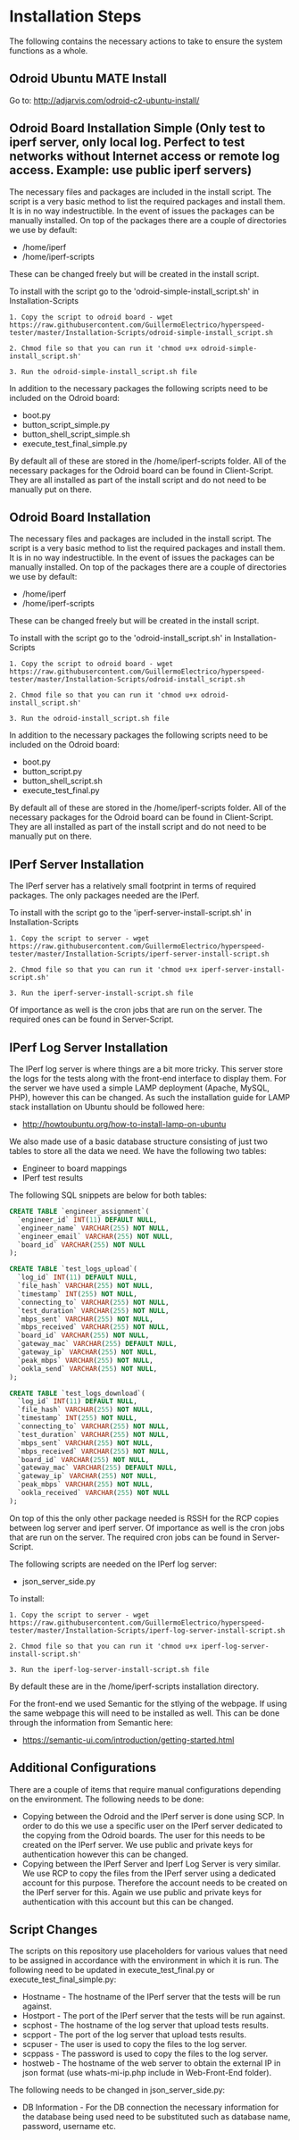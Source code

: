 # Installation Steps
The following contains the necessary actions to take to ensure the system functions as a whole.

## Odroid Ubuntu MATE Install

Go to:
http://adjarvis.com/odroid-c2-ubuntu-install/

## Odroid Board Installation Simple (Only test to iperf server, only local log. Perfect to test networks without Internet access or remote log access. Example: use public iperf servers)
The necessary files and packages are included in the install script. The script is a very basic method to list the required packages and install them. It is in no way indestructible. In the event of issues the packages can be manually installed. On top of the packages there are a couple of directories we use by default:

* /home/iperf
* /home/iperf-scripts

These can be changed freely but will be created in the install script.

To install with the script go to the 'odroid-simple-install_script.sh' in Installation-Scripts

	1. Copy the script to odroid board - wget https://raw.githubusercontent.com/GuillermoElectrico/hyperspeed-tester/master/Installation-Scripts/odroid-simple-install_script.sh

	2. Chmod file so that you can run it 'chmod u+x odroid-simple-install_script.sh'

	3. Run the odroid-simple-install_script.sh file
	
In addition to the necessary packages the following scripts need to be included on the Odroid board:

* boot.py
* button_script_simple.py
* button_shell_script_simple.sh
* execute_test_final_simple.py

By default all of these are stored in the /home/iperf-scripts folder. All of the necessary packages for the Odroid board can be found in Client-Script. They are all installed as part of the install script and do not need to be manually put on there.

## Odroid Board Installation
The necessary files and packages are included in the install script. The script is a very basic method to list the required packages and install them. It is in no way indestructible. In the event of issues the packages can be manually installed. On top of the packages there are a couple of directories we use by default:

* /home/iperf
* /home/iperf-scripts

These can be changed freely but will be created in the install script.

To install with the script go to the 'odroid-install_script.sh' in Installation-Scripts

	1. Copy the script to odroid board - wget https://raw.githubusercontent.com/GuillermoElectrico/hyperspeed-tester/master/Installation-Scripts/odroid-install_script.sh

	2. Chmod file so that you can run it 'chmod u+x odroid-install_script.sh'

	3. Run the odroid-install_script.sh file
	
In addition to the necessary packages the following scripts need to be included on the Odroid board:

* boot.py
* button_script.py
* button_shell_script.sh
* execute_test_final.py

By default all of these are stored in the /home/iperf-scripts folder. All of the necessary packages for the Odroid board can be found in Client-Script. They are all installed as part of the install script and do not need to be manually put on there.

## IPerf Server Installation 
The IPerf server has a relatively small footprint in terms of required packages. The only packages needed are the IPerf.

To install with the script go to the 'iperf-server-install-script.sh' in Installation-Scripts

	1. Copy the script to server - wget https://raw.githubusercontent.com/GuillermoElectrico/hyperspeed-tester/master/Installation-Scripts/iperf-server-install-script.sh

	2. Chmod file so that you can run it 'chmod u+x iperf-server-install-script.sh'

	3. Run the iperf-server-install-script.sh file 
	
Of importance as well is the cron jobs that are run on the server. The required ones can be found in Server-Script.
	
## IPerf Log Server Installation
The IPerf log server is where things are a bit more tricky. This server store the logs for the tests along with the front-end interface to display them. For the server we have used a simple LAMP deployment (Apache, MySQL, PHP), however this can be changed. As such the installation guide for LAMP stack installation on Ubuntu should be followed here:

* http://howtoubuntu.org/how-to-install-lamp-on-ubuntu

We also made use of a basic database structure consisting of just two tables to store all the data we need. We have the following two tables:

* Engineer to board mappings
* IPerf test results

The following SQL snippets are below for both tables:

```SQL
CREATE TABLE `engineer_assignment`(
  `engineer_id` INT(11) DEFAULT NULL,
  `engineer_name` VARCHAR(255) NOT NULL,
  `engineer_email` VARCHAR(255) NOT NULL,
  `board_id` VARCHAR(255) NOT NULL
);
```
```SQL
CREATE TABLE `test_logs_upload`(
  `log_id` INT(11) DEFAULT NULL,
  `file_hash` VARCHAR(255) NOT NULL,
  `timestamp` INT(255) NOT NULL,
  `connecting_to` VARCHAR(255) NOT NULL,
  `test_duration` VARCHAR(255) NOT NULL,
  `mbps_sent` VARCHAR(255) NOT NULL,
  `mbps_received` VARCHAR(255) NOT NULL,
  `board_id` VARCHAR(255) NOT NULL,
  `gateway_mac` VARCHAR(255) DEFAULT NULL,
  `gateway_ip` VARCHAR(255) NOT NULL,
  `peak_mbps` VARCHAR(255) NOT NULL,
  `ookla_send` VARCHAR(255) NOT NULL,
);
```

```SQL
CREATE TABLE `test_logs_download`(
  `log_id` INT(11) DEFAULT NULL,
  `file_hash` VARCHAR(255) NOT NULL,
  `timestamp` INT(255) NOT NULL,
  `connecting_to` VARCHAR(255) NOT NULL,
  `test_duration` VARCHAR(255) NOT NULL,
  `mbps_sent` VARCHAR(255) NOT NULL,
  `mbps_received` VARCHAR(255) NOT NULL,
  `board_id` VARCHAR(255) NOT NULL,
  `gateway_mac` VARCHAR(255) DEFAULT NULL,
  `gateway_ip` VARCHAR(255) NOT NULL,
  `peak_mbps` VARCHAR(255) NOT NULL,
  `ookla_received` VARCHAR(255) NOT NULL
);
```

On top of this the only other package needed is RSSH for the RCP copies between log server and iperf server. Of importance as well is the cron jobs that are run on the server. The required cron jobs can be found in Server-Script.

The following scripts are needed on the IPerf log server:

* json_server_side.py

To install: 

	1. Copy the script to server - wget https://raw.githubusercontent.com/GuillermoElectrico/hyperspeed-tester/master/Installation-Scripts/iperf-log-server-install-script.sh

	2. Chmod file so that you can run it 'chmod u+x iperf-log-server-install-script.sh'

	3. Run the iperf-log-server-install-script.sh file 


By default these are in the /home/iperf-scripts installation directory.

For the front-end we used Semantic for the stlying of the webpage. If using the same webpage this will need to be installed as well. This can be done through the information from Semantic here:

* https://semantic-ui.com/introduction/getting-started.html

## Additional Configurations
There are a couple of items that require manual configurations depending on the environment. The following needs to be done:

* Copying between the Odroid and the IPerf server is done using SCP. In order to do this we use a specific user on the IPerf server dedicated to the copying from the Odroid boards. The user for this needs to be created on the IPerf server. We use public and private keys for authentication however this can be changed.
* Copying between the IPerf Server and Iperf Log Server is very similar. We use RCP to copy the files from the IPerf server using a dedicated account for this purpose. Therefore the account needs to be created on the IPerf server for this. Again we use public and private keys for authentication with this account but this can be changed.

## Script Changes
The scripts on this repository use placeholders for various values that need to be assigned in accordance with the environment in which it is run. The following need to be updated in execute_test_final.py or execute_test_final_simple.py:

* Hostname - The hostname of the IPerf server that the tests will be run against.
* Hostport - The port of the IPerf server that the tests will be run against.
* scphost - The hostname of the log server that upload tests results.
* scpport - The port of the log server that upload tests results.
* scpuser - The user is used to copy the files to the log server.
* scppass - The password is used to copy the files to the log server.
* hostweb - The hostname of the web server to obtain the external IP in json format (use whats-mi-ip.php include in Web-Front-End folder).

The following needs to be changed in json_server_side.py:

* DB Information - For the DB connection the necessary information for the database being used need to be substituted such as database name, password, username etc.

